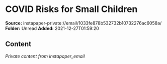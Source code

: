 # COVID Risks for Small Children

**Source:** instapaper-private://email/1033fe878b532732b10732276ac6058a/
**Folder:** Unread
**Added:** 2021-12-27T01:59:20




## Content
*Private content from instapaper_email*
